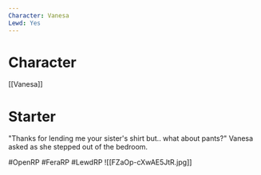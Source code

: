 ```yaml
---
Character: Vanesa
Lewd: Yes
---
```

# Character
[[Vanesa]]

# Starter
"Thanks for lending me your sister's shirt but.. what about pants?" Vanesa asked as she stepped out of the bedroom.

#OpenRP #FeraRP #LewdRP 
![[FZaOp-cXwAE5JtR.jpg]]